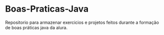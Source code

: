 # Boas-Praticas-Java
Repositorio para armazenar exercicios e projetos feitos durante a formação de boas práticas java da alura.
